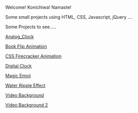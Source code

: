 Welcome! Konichiwa! Namaste!

Some small projects using HTML, CSS, Javascript, jQuery ....

Some Projects to see.....

[Analog_Clock](https://astrogeek77.github.io/Daily-Coding-Challenge-2021/Analog%20Clock/)

[Book Flip Animation](https://astrogeek77.github.io/Daily-Coding-Challenge-2021/Book%20Flip%20Animation/)

[CSS Firecracker Animation](https://astrogeek77.github.io/Daily-Coding-Challenge-2021/CSS%20Firecracker%20Animation/)

[Digital Clock](https://astrogeek77.github.io/Daily-Coding-Challenge-2021/Digital%20Clock/)

[Magic Emoji](https://astrogeek77.github.io/Daily-Coding-Challenge-2021/Magic%20Emoji/)

[Water Ripple Effect](https://astrogeek77.github.io/Daily-Coding-Challenge-2021/Water%20Ripple%20Effect/)

[Video Background](https://astrogeek77.github.io/Daily-Coding-Challenge-2021/video%20background/)

[Video Background 2](https://astrogeek77.github.io/Daily-Coding-Challenge-2021/video%20background%202/)
